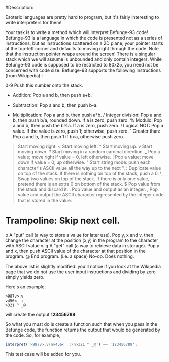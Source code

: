 #Description:

Esoteric languages are pretty hard to program, but it's fairly interesting to write interpreters for them!

Your task is to write a method which will interpret Befunge-93 code! Befunge-93 is a language in which the code is presented not as a series of instructions, but as instructions scattered on a 2D plane; your pointer starts at the top-left corner and defaults to moving right through the code. Note that the instruction pointer wraps around the screen! There is a singular stack which we will assume is unbounded and only contain integers. While Befunge-93 code is supposed to be restricted to 80x25, you need not be concerned with code size. Befunge-93 supports the following instructions (from Wikipedia) :

  0-9 Push this number onto the stack.
  + Addition: Pop a and b, then push a+b.
  - Subtraction: Pop a and b, then push b-a.
  * Multiplication: Pop a and b, then push a*b.
  / Integer division: Pop a and b, then push b/a, rounded down. If a is zero, push zero.
  % Modulo: Pop a and b, then push the b%a. If a is zero, push zero.
  ! Logical NOT: Pop a value. If the value is zero, push 1; otherwise, push zero.
  ` Greater than: Pop a and b, then push 1 if b>a, otherwise push zero.
  > Start moving right.
  < Start moving left.
  ^ Start moving up.
  v Start moving down.
  ? Start moving in a random cardinal direction.
  _ Pop a value; move right if value = 0, left otherwise.
  | Pop a value; move down if value = 0, up otherwise.
  " Start string mode: push each character's ASCII value all the way up to the next ".
  : Duplicate value on top of the stack. If there is nothing on top of the stack, push a 0.
  \ Swap two values on top of the stack. If there is only one value, pretend there is an extra 0 on bottom of the stack.
  $ Pop value from the stack and discard it.
  . Pop value and output as an integer.
  , Pop value and output the ASCII character represented by the integer code that is stored in the value.
  # Trampoline: Skip next cell.
  p A "put" call (a way to store a value for later use). Pop y, x and v, then change the character at the position (x,y) in       the program to the character with ASCII value v.
  g A "get" call (a way to retrieve data in storage). Pop y and x, then push ASCII value of the character at that position in     the program.
  @ End program.
 (i.e. a space) No-op. Does nothing.

The above list is slightly modified: you'll notice if you look at the Wikipedia page that we do not use the user input instructions and dividing by zero simply yields zero.

Here's an example:
```
>987v>.v
v456<  :
>321 ^ _@
```

will create the output **123456789**.

So what you must do is create a function such that when you pass in the Befunge code, the function returns the output that would be generated by the code. So, for example,
```javascript
interpret('>987v>.v\nv456<  :\n>321 ^ _@') == '123456789';
```
This test case will be added for you.
